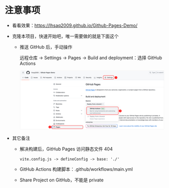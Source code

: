 # 注意事项

* 看看效果：https://lhsaq2009.github.io/Github-Pages-Demo/

* 克隆本项目，快速开始吧，唯一需要做的就是下面这个

  * 推送 GitHub 后，手动操作

    远程仓库 -> Settings -> Pages -> Build and deployment：选择 GitHub Actions

    ![settings.png](src%2Fassets%2Fsettings.png)

* 其它备注

  * 解决构建后，GitHub Pages 访问静态文件 404

      ```shell
      vite.config.js -> defineConfig -> base: './'
      ```

  * GitHub Actions 构建脚本：.github/workflows/main.yml

  * Share Project on GitHub，不能是 private

